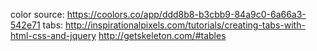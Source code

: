 color source:  https://coolors.co/app/ddd8b8-b3cbb9-84a9c0-6a66a3-542e71
tabs:  http://inspirationalpixels.com/tutorials/creating-tabs-with-html-css-and-jquery
http://getskeleton.com/#tables
